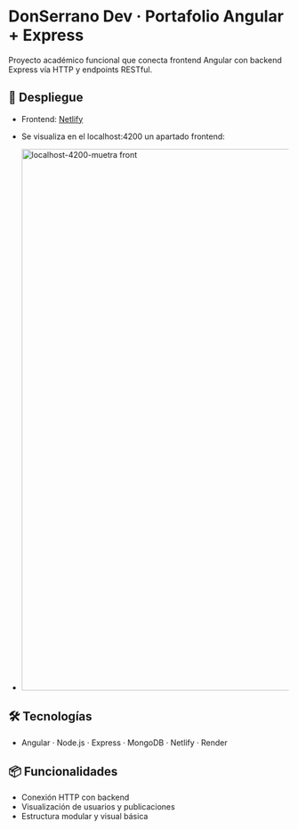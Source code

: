 # DonSerrano Dev · Portafolio Angular + Express

Proyecto académico funcional que conecta frontend Angular con backend Express vía HTTP y endpoints RESTful.

## 🔗 Despliegue
- Frontend: [Netlify](https://startling-strudel-f44468.netlify.app/)

- Se visualiza en el localhost:4200 un apartado frontend:
- <img width="1891" height="972" alt="localhost-4200-muetra front" src="https://github.com/user-attachments/assets/fb48bd80-295a-43b7-b570-ef3f75b468e4" />


## 🛠️ Tecnologías
- Angular · Node.js · Express · MongoDB · Netlify · Render

## 📦 Funcionalidades
- Conexión HTTP con backend
- Visualización de usuarios y publicaciones
- Estructura modular y visual básica
